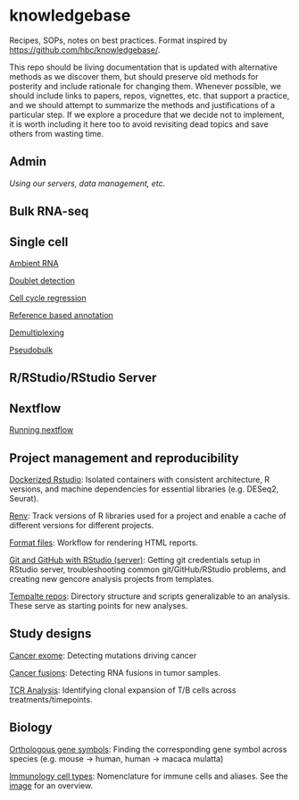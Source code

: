 # knowledgebase

Recipes, SOPs, notes on best practices. Format inspired by <https://github.com/hbc/knowledgebase/>.

This repo should be living documentation that is updated with alternative methods as we discover them, but should preserve old methods for posterity and include rationale for changing them. Whenever possible, we should include links to papers, repos, vignettes, etc. that support a practice, and we should attempt to summarize the methods and justifications of a particular step. If we explore a procedure that we decide not to implement, it is worth including it here too to avoid revisiting dead topics and save others from wasting time.

## Admin

*Using our servers, data management, etc.*

## Bulk RNA-seq

## Single cell

[Ambient RNA](Single_cell/Ambient_RNA.md)

[Doublet detection](Single_cell/Doublet_detection.md)

[Cell cycle regression](Single_cell/Cell_cycle_regression.md)

[Reference based annotation](Single_cell/Reference_based_annotation.md)

[Demultiplexing](Single_cell/Demultiplexing.md)

[Pseudobulk](Single_cell/pseudobulk.md)

## R/RStudio/RStudio Server

## Nextflow

[Running nextflow](Nextflow/Running_nextflow.md)

## Project management and reproducibility

[Dockerized Rstudio](Project_management_and_reproducibility/Dockerized_Rstudio.md): Isolated containers with consistent architecture, R versions, and machine dependencies for essential libraries (e.g. DESeq2, Seurat).

[Renv](Project_management_and_reproducibility/Renv.md): Track versions of R libraries used for a project and enable a cache of different versions for different projects.

[Format files](Project_management_and_reproducibility/Format_files.md): Workflow for rendering HTML reports.

[Git and GitHub with RStudio (server)](Project_management_and_reproducibility/git_and_github_with_rstudio.md): Getting git credentials setup in RStudio server, troubleshooting common git/GitHub/RStudio problems, and creating new gencore analysis projects from templates.

[Tempalte repos](Project_management_and_reproducibility/template_repos.md): Directory structure and scripts generalizable to an analysis. These serve as starting points for new analyses. 

## Study designs

[Cancer exome](study_designs/Cancer_exome.md): Detecting mutations driving cancer

[Cancer fusions](study_designs/Cancer_fusions.md): Detecting RNA fusions in tumor samples.

[TCR Analysis](study_designs/TCR_Analysis.md): Identifying clonal expansion of T/B cells across treatments/timepoints.

## Biology

[Orthologous gene symbols](Biology/orthologous_gene_symbols.md): Finding the corresponding gene symbol across species (e.g. mouse -\> human, human -\> macaca mulatta)

[Immunology cell types](Biology/celltype-heirarchy.yaml): Nomenclature for immune cells and aliases. See the [image](Biology/celltype-heirarchy.pdf) for an overview.
